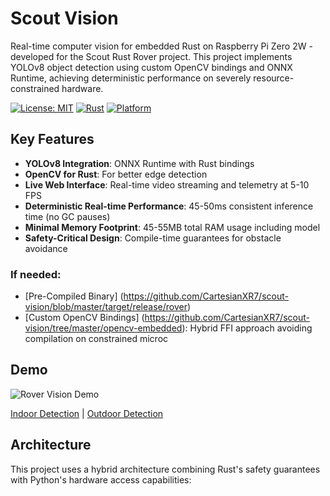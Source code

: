# Scout Vision

Real-time computer vision for embedded Rust on Raspberry Pi Zero 2W - developed for the Scout Rust Rover project. This project implements YOLOv8 object detection using custom OpenCV bindings and ONNX Runtime, achieving deterministic performance on severely resource-constrained hardware.

[![License: MIT](https://img.shields.io/badge/License-MIT-yellow.svg)](https://opensource.org/licenses/MIT)
[![Rust](https://img.shields.io/badge/rust-%23000000.svg?style=for-the-badge&logo=rust&logoColor=white)](https://www.rust-lang.org/)
[![Platform](https://img.shields.io/badge/platform-Raspberry%20Pi%20Zero%202W-red)](https://www.raspberrypi.com/products/raspberry-pi-zero-2-w/)

## Key Features

- **YOLOv8 Integration**: ONNX Runtime with Rust bindings
- **OpenCV for Rust**: For better edge detection
- **Live Web Interface**: Real-time video streaming and telemetry at 5-10 FPS
- **Deterministic Real-time Performance**: 45-50ms consistent inference time (no GC pauses)
- **Minimal Memory Footprint**: 45-55MB total RAM usage including model
- **Safety-Critical Design**: Compile-time guarantees for obstacle avoidance

### If needed: 
- [Pre-Compiled Binary] (https://github.com/CartesianXR7/scout-vision/blob/master/target/release/rover)
- [Custom OpenCV Bindings] (https://github.com/CartesianXR7/scout-vision/tree/master/opencv-embedded): Hybrid FFI approach avoiding compilation on constrained microc

## Demo

![Rover Vision Demo](docs/images/demo.gif)

[Indoor Detection](docs/images/indoor-detection.png) | [Outdoor Detection](docs/images/outdoor-detection.png)

## Architecture

This project uses a hybrid architecture combining Rust's safety guarantees with Python's hardware access capabilities:
